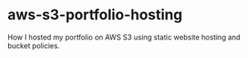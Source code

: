 # aws-s3-portfolio-hosting
How I hosted my portfolio on AWS S3 using static website hosting and bucket policies.
